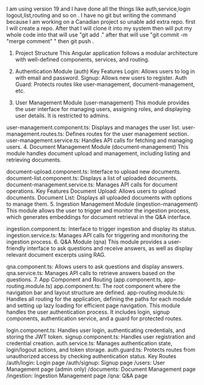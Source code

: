 I am using version 19 and I have done all the things like auth,service,login logout,list,routing and so on .
I have no git but writing the command because I am working on a Canadian project so unable add extra repo.
first I will create a repo.
After that I will clone it into my system then will put my whole code into that will use "git add ."
after that will use "git commit -m "merge comment"  "
then git push .




1. Project Structure
This Angular application follows a modular architecture with well-defined components, services, and routing.

2. Authentication Module (auth)
Key Features
Login: Allows users to log in with email and password.
Signup: Allows new users to register.
Auth Guard: Protects routes like user-management, document-management, etc.
3. User Management Module (user-management)
This module provides the user interface for managing users, assigning roles, and displaying user details. It is restricted to admins.

user-management.component.ts: Displays and manages the user list.
user-management.routes.ts: Defines routes for the user management section.
user-management.service.ts: Handles API calls for fetching and managing users.
4. Document Management Module (document-management)
This module handles document upload and management, including listing and retrieving documents.

document-upload.component.ts: Interface to upload new documents.
document-list.component.ts: Displays a list of uploaded documents.
document-management.service.ts: Manages API calls for document operations.
Key Features
Document Upload: Allows users to upload documents.
Document List: Displays all uploaded documents with options to manage them.
5. Ingestion Management Module (ingestion-management)
This module allows the user to trigger and monitor the ingestion process, which generates embeddings for document retrieval in the Q&A interface.

ingestion.component.ts: Interface to trigger ingestion and display its status.
ingestion.service.ts: Manages API calls for triggering and monitoring the ingestion process.
6. Q&A Module (qna)
This module provides a user-friendly interface to ask questions and receive answers, as well as display relevant document excerpts using RAG.

qna.component.ts: Allows users to ask questions and display answers.
qna.service.ts: Manages API calls to retrieve answers based on the questions.
7. App Component and Routing (app.component.ts, app-routing.module.ts)
app.component.ts: The root component where the navigation bar and layout structure are defined.
app-routing.module.ts: Handles all routing for the application, defining the paths for each module and setting up lazy loading for efficient page navigation.
This module handles the user authentication process. It includes login, signup components, authentication service, and a guard for protected routes.

login.component.ts: Handles user login, authenticating credentials, and storing the JWT token.
signup.component.ts: Handles user registration and credential creation.
auth.service.ts: Manages authentication state, login/logout actions, and token storage.
auth.guard.ts: Protects routes from unauthorized access by checking authentication status.
Key Routes
/auth/login: Login page
/auth/signup: Signup page
/users: User Management page (admin only)
/documents: Document Management page
/ingestion: Ingestion Management page
/qna: Q&A page
